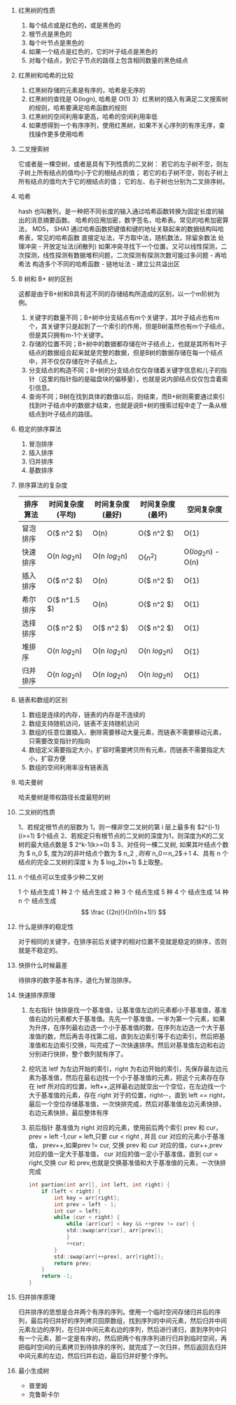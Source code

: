 1. 红黑树的性质

    1) 每个结点或是红色的，或是黑色的
    2) 根节点是黑色的
    3) 每个叶节点是黑色的
    4) 如果一个结点是红色的，它的叶子结点是黑色的
    5) 对每个结点，到它子节点的路径上包含相同数量的黑色结点

2. 红黑树和哈希的比较

    1) 红黑树存储的元素是有序的，哈希是无序的
    2) 红黑树的查找是 O(logn), 哈希是 O(1)
    3）红黑树的插入有满足二叉搜索树的规则，哈希要满足哈希函数的规则
    4) 红黑树的空间利用率更高，哈希的空间利用率低
    5) 如果想得到一个有序序列，使用红黑树，如果不关心序列的有序无序，查找操作更多使用哈希

3. 二叉搜索树

    它或者是一棵空树，或者是具有下列性质的二叉树： 若它的左子树不空，则左子树上所有结点的值均小于它的根结点的值； 若它的右子树不空，则右子树上所有结点的值均大于它的根结点的值； 它的左、右子树也分别为二叉排序树。

4. 哈希

    hash 也叫散列，是一种把不同长度的输入通过哈希函数转换为固定长度的输出的消息摘要函数。
    哈希的应用加密，数字签名，哈希表。常见的哈希加密算法， MD5， SHA1
    通过哈希函数把键值和键的地址关联起来的数据结构叫哈希表，常见的哈希函数
    直接定址法，平方取中法，随机数法，除留余数法
    处理冲突
        - 开放定址法(闭散列)
            如果冲突寻找下一个位置，又可以线性探测，二次探测，线性探测有数据堆积问题，二次探测有探测次数可能过多问题
        - 再哈希法
            构造多个不同的哈希函数
        - 链地址法
        - 建立公共溢出区

5. B 树和 B+ 树的区别

    这都是由于B+树和B具有这不同的存储结构所造成的区别，以一个m阶树为例。
    1) 关键字的数量不同；B+树中分支结点有m个关键字，其叶子结点也有m个，其关键字只是起到了一个索引的作用，但是B树虽然也有m个子结点，但是其只拥有m-1个关键字。
    2) 存储的位置不同；B+树中的数据都存储在叶子结点上，也就是其所有叶子结点的数据组合起来就是完整的数据，但是B树的数据存储在每一个结点中，并不仅仅存储在叶子结点上。
    3) 分支结点的构造不同；B+树的分支结点仅仅存储着关键字信息和儿子的指针（这里的指针指的是磁盘块的偏移量），也就是说内部结点仅仅包含着索引信息。
    4) 查询不同；B树在找到具体的数值以后，则结束，而B+树则需要通过索引找到叶子结点中的数据才结束，也就是说B+树的搜索过程中走了一条从根结点到叶子结点的路径。

6. 稳定的排序算法

    1) 冒泡排序
    2) 插入排序
    3) 归并排序
    4) 基数排序

7. 排序算法的复杂度

    排序算法 | 时间复杂度(平均) | 时间复杂度(最好) | 时间复杂度(最坏) | 空间复杂度
    --- | --- | --- | --- | ---
    冒泡排序 | O($ n^2 $) | O(n) | O($ n^2 $) | O(1)
    快速排序 | O(n $log_2$n) | O(n $log_2$n) | O($n^2$) | O($log_2$n) - O(n)
    插入排序 | O($ n^2 $) | O(n) | O($ n^2 $) | O(1)
    希尔排序 | O($ n^1.5 $) | O(n) | O($ n^2 $) | O(1)
    选择排序 | O($ n^2 $) | O($ n^2 $) | O($ n^2 $) | O(1)
    堆排序 | O(n $log_2$n) | O(n $log_2$n) | O(n $log_2$n) | O(1)
    归并排序 | O(n $log_2$n) | O(n $log_2$n) | O(n $log_2$n) | O(1)

8. 链表和数组的区别

    1) 数组是连续的内存，链表的内存是不连续的
    2) 数组支持随机访问，链表不支持随机访问
    3) 数组的任意位置插入、删除需要移动大量元素，而链表不需要移动元素，只需要改变指针的指向
    4) 数组定义需要指定大小，扩容时需要拷贝所有元素，而链表不需要指定大小，扩容方便
    5) 数组的空间利用率没有链表高

9. 哈夫曼树

    哈夫曼树是带权路径长度最短的树

10. 二叉树的性质

    1、若规定根节点的层数为 1，则一棵非空二叉树的第 i 层上最多有 $2^{i-1} (i>=1) $个结点
    2、若规定只有根节点的二叉树的深度为1，则深度为K的二叉树的最大结点数是 $ 2^k-1(k>=0) $
    3、对任何一棵二叉树, 如果其叶结点个数为 $ n_0 $, 度为2的非叶结点个数为 $ n_2 $,则有$ n_0$＝$n_2$＋1
    4、具有 n 个结点的完全二叉树的深度 k 为 $ log_2(n+1) $上取整。

11. n 个结点可以生成多少种二叉树

    1 个 结点生成 1 种
    2 个 结点生成 2 种
    3 个 结点生成 5 种
    4 个 结点生成 14 种
    n 个 结点生成
    $$ \frac {(2n)!}{(n!)(n+1)!} $$
    
12. 什么是排序的稳定性
    
    对于相同的关键字，在排序前后关键字的相对位置不变就是稳定的排序，否则就是不稳定的。

13. 快排什么时候最差

    待排序的数字基本有序，退化为冒泡排序。

14. 快速排序原理

    1) 左右指针
        快排是找一个基准值，让基准值左边的元素都小于基准值，基准值右边的元素都大于基准值。先先一个基准值，一半为第一个元素，如果为升序，在序列最右边选一个小于基准值的数，在序列左边选一个大于基准值的数，然后再去寻找第二组，直到左边索引等于右边索引，然后把基准值和左边索引交换，叫完成了一次快速排序。然后对基准值左边和右边分别进行快排，整个数列就有序了。

    2) 挖坑法
        letf 为左边开始的索引，right 为右边开始的索引，先保存最左边元素为基准值，然后在最右边找一个小于基准值的元素，把这个元素存在存在 letf 所对应的位置，left++,这样最右边就空出一个空位，在左边找一个大于基准值的元素，存在 right 对于的位置，right--，直到 left == right，最后一个空位存储基准值，一次快排完成，然后对基准值左边元素快排，右边元素快排，最后整体有序

    3) 前后指针
        基准值为 right 对应的元素，使用前后两个索引 prev 和 cur，prev = left -1,cur = left,只要 cur < right , 并且 cur 对应的元素小于基准值， prev++,如果prev != cur, 交换 prev 和 cur 对应的值，cur++,prev 对应的值一定大于基准值， cur 对应的值一定小于基准值，直到 cur = right,交换 cur 和 prev,也就是交换基准值和大于基准值的元素，一次快排完成
        ``` C
        int partion(int arr[], int left, int right) {
	        if (left < right) {
		        int key = arr[right];
		        int prev = left - 1;
		        int cur = left;
		        while (cur < right) {
			        while (arr[cur] < key && ++prev != cur) {
				    std::swap(arr[cur], arr[prev]);
			        }
			        ++cur;
		        }
		        std::swap(arr[++prev], arr[right]);
		        return prev;
	        }
	        return -1;
        }
        ```

15. 归并排序原理

    归并排序的思想是合并两个有序的序列。使用一个临时空间存储归并后的序列，最后将归并好的序列拷贝回原数组，找到序列的中间元素，然后归并中间元素左边的序列，在归并中间元素右边的序列，然后进行递归，直到序列中只有一个元素，那一定是有序的，然后把两个有序序列进行归并到临时空间，再把临时空间的元素拷贝到待排序的序列，就完成了一次归并，然后返回去归并中间元素的左边，然后归并右边，最后归并好整个序列。

16. 最小生成树

    - 普里姆
    - 克鲁斯卡尔